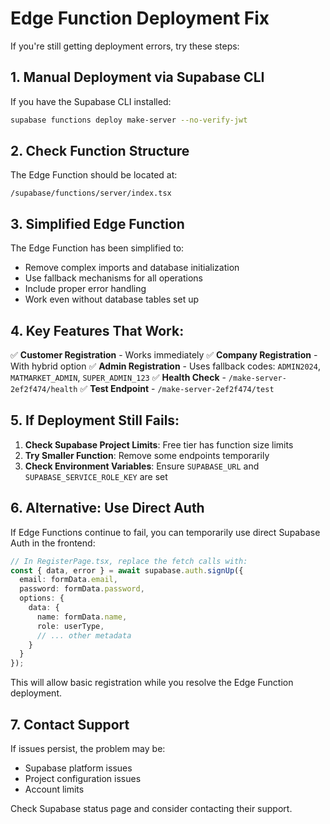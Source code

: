 # Edge Function Deployment Fix

If you're still getting deployment errors, try these steps:

## 1. Manual Deployment via Supabase CLI

If you have the Supabase CLI installed:

```bash
supabase functions deploy make-server --no-verify-jwt
```

## 2. Check Function Structure

The Edge Function should be located at:
```
/supabase/functions/server/index.tsx
```

## 3. Simplified Edge Function

The Edge Function has been simplified to:
- Remove complex imports and database initialization
- Use fallback mechanisms for all operations
- Include proper error handling
- Work even without database tables set up

## 4. Key Features That Work:

✅ **Customer Registration** - Works immediately
✅ **Company Registration** - With hybrid option
✅ **Admin Registration** - Uses fallback codes: `ADMIN2024`, `MATMARKET_ADMIN`, `SUPER_ADMIN_123`
✅ **Health Check** - `/make-server-2ef2f474/health`
✅ **Test Endpoint** - `/make-server-2ef2f474/test`

## 5. If Deployment Still Fails:

1. **Check Supabase Project Limits**: Free tier has function size limits
2. **Try Smaller Function**: Remove some endpoints temporarily
3. **Check Environment Variables**: Ensure `SUPABASE_URL` and `SUPABASE_SERVICE_ROLE_KEY` are set

## 6. Alternative: Use Direct Auth

If Edge Functions continue to fail, you can temporarily use direct Supabase Auth in the frontend:

```typescript
// In RegisterPage.tsx, replace the fetch calls with:
const { data, error } = await supabase.auth.signUp({
  email: formData.email,
  password: formData.password,
  options: {
    data: {
      name: formData.name,
      role: userType,
      // ... other metadata
    }
  }
});
```

This will allow basic registration while you resolve the Edge Function deployment.

## 7. Contact Support

If issues persist, the problem may be:
- Supabase platform issues
- Project configuration issues
- Account limits

Check Supabase status page and consider contacting their support.